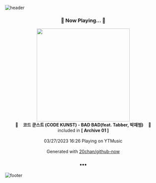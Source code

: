 ![header](https://capsule-render.vercel.app/api?type=wave&height=170&section=header&fontColor=090707&fontAlignX=45&fontAlignY=65&fontSize=100)

<h3 align="center">🎵 Now Playing... 🎵</h3>
<p align="center">
  <a href="https://music.youtube.com/watch?v=rBMsE5A4Y5c">
    <img width="300" src="https://lh3.googleusercontent.com/1JR6p3QdxnSNGFrcXifgb1Kv9QJvNL3IYFHYGFuczL-Hc86H_PKyRWioi8OkQ5oSeJ1wUcERpJ6GEgIe-w">
  </a>
  <br>
  🎵&nbsp&nbsp&nbsp <b>코드 쿤스트 (CODE KUNST) - BAD BAD(feat. Tabber, 박재범)</b> &nbsp&nbsp&nbsp🎵
  <br>
  included in <b>[ Archive 01 ]</b>
  
  <br />
  <br />
  03/27/2023 16:26 Playing on YTMusic
  <br />
  <br />
  Generated with <a href="https://github.com/20chan/github-now">20chan/github-now</a>
</p>

<h3 align="center">•••</h3>

![footer](https://capsule-render.vercel.app/api?type=wave&height=150&section=footer)
